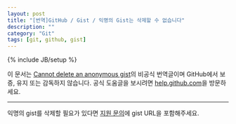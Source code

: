 ```yaml
---
layout: post
title: "[번역]GitHub / Gist / 익명의 Gist는 삭제할 수 없습니다"
description: ""
category: "Git"
tags: [git, github, gist]
---
```

{% include JB/setup %}

이 문서는 [Cannot delete an anonymous gist](https://help.github.com/articles/cannot-delete-an-anonymous-gist)의 비공식 번역글이며 GitHub에서 보증, 유지 또는 감독하지 않습니다. 공식 도움글을 보시려면 [help.github.com](https://help.github.com)을 방문하세요.

---

익명의 gist를 삭제할 필요가 있다면 [지원 문의](https://help.github.com/contact)에 gist URL을 포함해주세요.